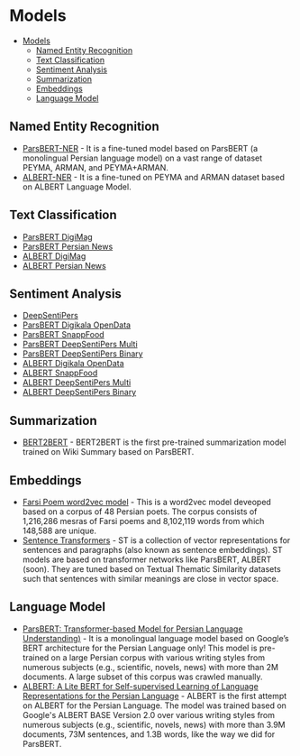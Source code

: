 # Models

- [Models](#models)
  - [Named Entity Recognition](#named-entity-recognition)
  - [Text Classification](#text-classification)
  - [Sentiment Analysis](#sentiment-analysis)
  - [Summarization](#summarization)
  - [Embeddings](#embeddings)
  - [Language Model](#language-model)

## Named Entity Recognition
- [ParsBERT-NER](https://github.com/hooshvare/parsbert-ner) - It is a fine-tuned model based on ParsBERT (a monolingual Persian language model) on a vast range of dataset PEYMA, ARMAN, and PEYMA+ARMAN.
- [ALBERT-NER](https://github.com/m3hrdadfi/albert-persian) - It is a fine-tuned on PEYMA and ARMAN dataset based on ALBERT Language Model.

## Text Classification
- [ParsBERT DigiMag](https://github.com/hooshvare/parsbert)
- [ParsBERT Persian News](https://github.com/hooshvare/parsbert)
- [ALBERT DigiMag](https://github.com/m3hrdadfi/albert-persian)
- [ALBERT Persian News](https://github.com/m3hrdadfi/albert-persian)

## Sentiment Analysis
- [DeepSentiPers](https://github.com/JoyeBright/DeepSentiPers)
- [ParsBERT Digikala OpenData](https://github.com/hooshvare/parsbert)
- [ParsBERT SnappFood](https://github.com/hooshvare/parsbert)
- [ParsBERT DeepSentiPers Multi](https://github.com/hooshvare/parsbert)
- [ParsBERT DeepSentiPers Binary](https://github.com/hooshvare/parsbert)
- [ALBERT Digikala OpenData](https://github.com/m3hrdadfi/albert-persian)
- [ALBERT SnappFood](https://github.com/m3hrdadfi/albert-persian)
- [ALBERT DeepSentiPers Multi](https://github.com/m3hrdadfi/albert-persian)
- [ALBERT DeepSentiPers Binary](https://github.com/m3hrdadfi/albert-persian)

## Summarization
- [BERT2BERT](https://github.com/m3hrdadfi/wiki-summary) - BERT2BERT is the first pre-trained summarization model trained on Wiki Summary based on ParsBERT. 

## Embeddings
- [Farsi Poem word2vec model](https://github.com/amnghd/Word2vec-on-Farsi-Literature) - This is a word2vec model deveoped based on a corpus of 48 Persian poets. The corpus consists of 1,216,286 mesras of Farsi poems and 8,102,119 words from which 148,588 are unique.
- [Sentence Transformers](https://github.com/m3hrdadfi/sentence-transformers) - ST is a collection of vector representations for sentences and paragraphs (also known as sentence embeddings). ST models are based on transformer networks like ParsBERT, ALBERT (soon). They are tuned based on Textual Thematic Similarity datasets such that sentences with similar meanings are close in vector space.

## Language Model
- [ParsBERT: Transformer-based Model for Persian Language Understanding)](https://github.com/hooshvare/parsbert) - It is a monolingual language model based on Google’s BERT architecture for the Persian Language only! This model is pre-trained on a large Persian corpus with various writing styles from numerous subjects (e.g., scientific, novels, news) with more than 2M documents. A large subset of this corpus was crawled manually.
- [ALBERT: A Lite BERT for Self-supervised Learning of Language Representations for the Persian Language](https://github.com/m3hrdadfi/albert-persian) - ALBERT is the first attempt on ALBERT for the Persian Language. The model was trained based on Google's ALBERT BASE Version 2.0 over various writing styles from numerous subjects (e.g., scientific, novels, news) with more than 3.9M documents, 73M sentences, and 1.3B words, like the way we did for ParsBERT.
